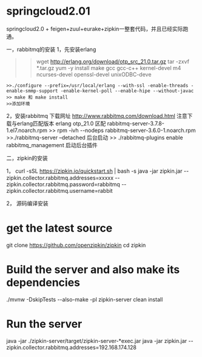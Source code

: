 # springcloud2.01
springcloud2.0 + feigen+zuul+eurake+zipkin一整套代码，并且已经实际跑通。


一，rabbitmq的安装
  1，先安装erlang
   >> wget http://erlang.org/download/otp_src_21.0.tar.gz
   >>  tar  -zxvf  *.tar.gz
   >>  yum -y install make gcc gcc-c++ kernel-devel m4 ncurses-devel openssl-devel unixODBC-deve
  
    >>./configure --prefix=/usr/local/erlang --with-ssl -enable-threads -enable-smmp-support -enable-kernel-poll --enable-hipe --without-javac
    >> make 和 make install
    >>添加环境 
    
   2，安装rabbitmq 
     下载网址  http://www.rabbitmq.com/download.html
     注意下载与erlang匹配版本  erlang otp_21.0 区配 rabbitmq-server-3.7.8-1.el7.noarch.rpm
     >> rpm -ivh --nodeps rabbitmq-server-3.6.0-1.noarch.rpm
     >>./rabbitmq-server –detached 后台启动
     >> ./rabbitmq-plugins enable rabbitmq_management 启动后台插件
     
     


二，zipkin的安装

1，
   curl -sSL https://zipkin.io/quickstart.sh | bash -s
   java -jar zipkin.jar --zipkin.collector.rabbitmq.addresses=xxxxx --zipkin.collector.rabbitmq.password=rabbitmq --zipkin.collector.rabbitmq.username=rabbit
   
2， 源码编译安装
  # get the latest source
  git clone https://github.com/openzipkin/zipkin
  cd zipkin
  # Build the server and also make its dependencies
  ./mvnw -DskipTests --also-make -pl zipkin-server clean install
  # Run the server
  java -jar ./zipkin-server/target/zipkin-server-*exec.jar
  java -jar zipkin.jar --zipkin.collector.rabbitmq.addresses=192.168.174.128
  



